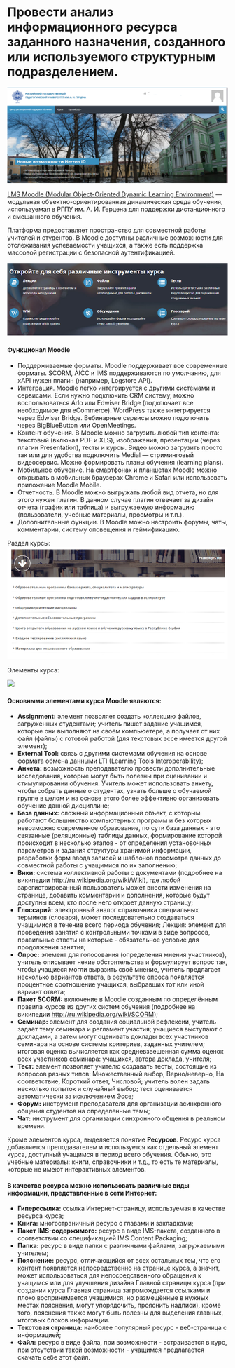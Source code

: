 # Провести анализ информационного ресурса заданного назначения, созданного или используемого структурным подразделением.

![](https://github.com/MozartArthur/practic2/blob/main/1.png?raw=true)

[LMS Moodle (Modular Object-Oriented Dynamic Learning Environment)](https://moodle.herzen.spb.ru/) — модульная объектно-ориентированная динамическая среда обучения, используемая в РГПУ им. А. И. Герцена для поддержки дистанционного и смешанного обучения.

Платформа предоставляет пространство для совместной работы учителей и студентов. В Moodle доступны различные возможности для отслеживания успеваемости учащихся, а также есть поддержка массовой регистрации с безопасной аутентификацией.

![](https://github.com/MozartArthur/practic2/blob/main/2.png?raw=true)

#### Функционал Moodle
+ Поддерживаемые форматы. Moodle поддерживает все современные форматы. SCORM, AICC и IMS поддерживаются по умолчанию, для xAPI нужен плагин (например, Logstore API).
+ Интеграция. Moodle легко интегрируется с другими системами и сервисами. Если нужно подключить CRM систему, можно воспользоваться Arlo или Edwiser Bridge (подключает все необходимое для eCommerce). WordPress также интегрируется через Edwiser Bridge. Вебинарные сервисы можно подключить через BigBlueButton или OpenMeetings.
+ Контент обучения. В Moodle можно загрузить любой тип контента: текстовый (включая PDF и XLS), изображения, презентации (через плагин Presentation), тесты и курсы. Видео можно загрузить просто так или для удобства подключить Medial — стриминговый видеосервис. Можно формировать планы обучения (learning plans).
+ Мобильное обучение. На смартфонах и планшетах Moodle можно открывать в мобильных браузерах Chrome и Safari или использовать приложение Moodle Mobile.
+ Отчетность. В Moodle можно выгружать любой вид отчета, но для этого нужен плагин. В данном случае плагин отвечает за дизайн отчета (график или таблица) и выгружаемую информацию (пользователи, учебные материалы, просмотры и т.п.).
+ Дополнительные функции. В Moodle можно настроить форумы, чаты, комментарии, систему оповещения и геймификацию.

Раздел курсы:
![](https://github.com/MozartArthur/practic2/blob/main/3.png?raw=true)


Элементы курса:

![](https://fda365ec-a-62cb3a1a-s-sites.googlegroups.com/site/obuceniemoodle/zanatie-9-kursy-moodle/%D0%B4%D0%BE%D0%B1%D0%B0%D0%B2%D0%B8%D1%82%D1%8C%20%D1%8D%D0%BB%D0%B5%D0%BC%D0%B5%D0%BD%D1%82%20%D0%BA%D1%83%D1%80%D1%81%D0%B0.png?attachauth=ANoY7crWYzVhJ-Icen8pdIvqHAj9R85bcxkStLJsAmQ1MAk5ahKzBrAYAmxerEVaSA0xPH9z-hez4VsJAJhKpcpyqdqlQNbKSIqsfpABykmzpTfvvkcqPwYQsen3TEsU2JjQ3eIBFHayPMP6o9p_ZREDcFOYCrRBosE9FMOYdfMMbfdIVpaZ5cn0PW_fv3ipcNAJBYBpgw0Fgb_qQTfxCDkFIITwcHC6u4O56tMd65mBuxpWomlQB7Ng1mYCM-gGTcRI2v00X3kZs6joYYOnNEiDEcxnyzM9OPuXL4sH97cuK823iGduJvGCOcxUzKuugLs4erR1451Bi2o4Rt_vKa0oPpwVaygvBrjHOqepV3tKI8MsuZ9kV2q-ntj2--G_W9iV3KmEbKL4ThqTjaf9Y1WdzS6_pD4eag%3D%3D&attredirects=0)

#### Основными элементами курса Moodle являются:
+ **Assignment:** элемент позволяет создать коллекцию файлов, загруженных студентами; учитель пишет задание учащимся, которые они выполняют на своём компьюетере, а получает от них файл (файлы) с готовой работой (для текстовых эссе имеется другой элемент);
+ **External Tool:** связь с другими системами обучения на основе формата обмена данными LTI (Learning Tools Interoperability);
+ **Анкета:** возможность преподавателю провести дополнительные исследования, которые могут быть полезны при оценивании и стимулировании обучения. Учитель может использовать анкету, чтобы собрать данные о студентах, узнать больше о обучаемой группе в целом и на основе этого более эффективно организовать обучение  данной дисциплине;
+ **База данных:** сложный информационный объект, с которым работают большинство компьютерных программ и без которых невозможно современное образование, по сути база данных - это связанные (реляционные) таблицы данных, формирование которой происходит в несколько этапов - от определения установочных параметров и задания структуры хранимой информации, разработки форм ввода записей и шаблонов просмотра данных до совместной работы с учащимися по их заполнению;
+ **Вики:** система коллективной работы с документами (подробнее на википедии http://ru.wikipedia.org/wiki/Wiki), где любой зарегистрированный пользователь может внести изменения на странице, добавить комментарии и дополнения, которые будут доступны всем, кто после него откроет данную страницу;
+ **Глоссарий:** электронный аналог справочника специальных терминов (словаря), может последовательно создаваться учащимися в течение всего периода обучения;
Лекция: элемент для проведения занятия с контрольными точками в виде вопросов, правильные ответы на которые - обязательное условие для продолжения занятия;
+ **Опрос:** элемент для голосования (определения мнения участников), учитель описывает некие обстоятельства и формулирует вопрос так, чтобы учащиеся могли выразить своё мнение, учитель предлагает несколько вариантов ответа, в результате опроса появляется процентное соотношение учащихся, выбравших тот или иной вариант ответа;
+ **Пакет SCORM:** включение в Moodle созданным по определённым правила курсов из других систем обучения (подробнее на википедии http://ru.wikipedia.org/wiki/SCORM);
+ **Семинар:** элемент для создания социальной рефлексии, учитель задаёт тему семинара и регламент участия; учащиеся выступают с докладами, а затем могут оценивать доклады всех участников семинара на основе системы критериев, заданных учителем; итоговая оценка вычисляется как средневзвешенная сумма оценок всех участников семинара: учащихся, автора доклада, учителя;
+ **Тест:** элемент позволяет учителю создавать тесты, состоящие из вопросов разных типов: Множественный выбор, Верно/неверно, На соответствие, Короткий ответ, Числовой; учитель волен задать несколько попыток и случайный выбор; тест оценивается автоматически за исключением Эссе;
+ **Форум:** инструмент преподавателя для организации асинхронного общения студентов на определённые темы;
+ **Чат:** инструмент для организации синхронного общения в реальном времени.

Кроме элементов курса, выделяется понятие **Ресурсов**. Ресурс курса добавляется преподавателем и используется как отдельный элемент курса, доступный учащимся в период всего обучения. Обычно, это учебные материалы: книги, справочники и т.д., то есть те материалы, которые не имеют интерактивных элементов.

#### В качестве ресурса можно использовать различные виды информации, представленные в сети Интернет:

+ **Гиперссылка:** ссылка Интернет-страницу, используемая в качестве ресурса курса;
+ **Книга:** многостраничный ресурс с главами и закладками;
+ **Пакет IMS-содержимого:** ресурс в виде IMS-пакета, созданного в соответствии со спецификацией IMS Content Packaging;
+ **Папка:** ресурс в виде папки с различными файлами, загружаемыми учителем;
+ **Пояснение:** ресурс, отличающийся от всех остальных тем, что его контент появляется непосредственно на странице курса, а значит, может использоваться для непосредственного обращения к учащимся или для улучшения дизайна Главной страницы курса (при создании курса Главная страница загромождается ссылками и плохо воспринимается учащимися, но размещённые в нужных местах пояснения, могут упорядочить, прояснить надписи), кроме того, пояснения также могут быть полезны для выделения главных, итоговых блоков информации.
+ **Текстовая страница:** наиболее популярный ресурс - веб-страница с информацией;
+ **Файл:** ресурс в виде файла, при возможности - встраивается в курс, при отсутствии такой возможности - учащимся предлагается скачать себе этот файл.

